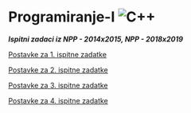 # Programiranje-I  ![C++](https://raw.githubusercontent.com/isocpp/logos/master/cpp_logo.png)

***Ispitni zadaci iz NPP - 2014x2015, NPP - 2018x2019***

[Postavke za 1. ispitne zadatke](https://github.com/Ensar01/Programiranje-I/blob/main/Zadatak%20I/Postavke.md)

[Postavke za 2. ispitne zadatke](https://github.com/Ensar01/Programiranje-I/blob/main/Zadatak%20II/Postavke.md)

[Postavke za 3. ispitne zadatke](https://github.com/Ensar01/Programiranje-I/blob/main/Zadatak%20III/Postavke.md)

[Postavke za 4. ispitne zadatke](https://github.com/Ensar01/Programiranje-I/blob/main/Zadatak%20IV/Postavke.md)




